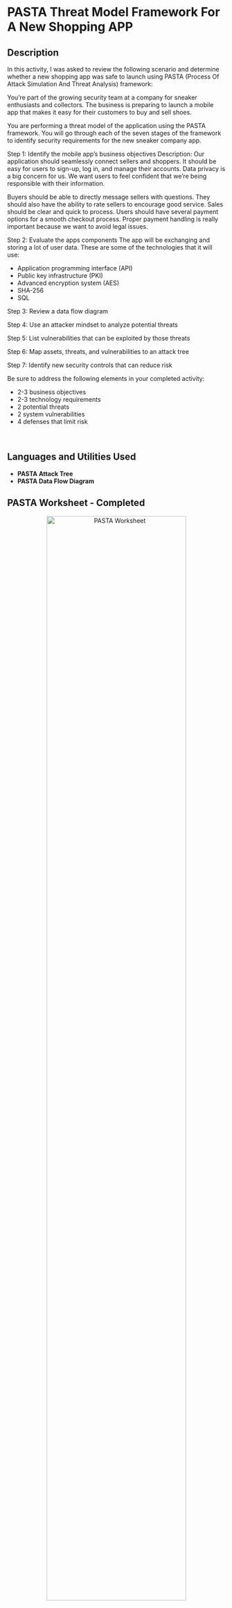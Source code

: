 <h1>PASTA Threat Model Framework For A New Shopping APP</h1>

<h2>Description</h2>

In this activity, I was asked to review the following scenario and determine whether a new shopping app was safe to launch using PASTA (Process Of Attack Simulation And Threat Analysis) framework:

You’re part of the growing security team at a company for sneaker enthusiasts and collectors. The business is preparing to launch a mobile app that makes it easy for their customers to buy and sell shoes. 

You are performing a threat model of the application using the PASTA framework. You will go through each of the seven stages of the framework to identify security requirements for the new sneaker company app.

Step 1: Identify the mobile app’s business objectives
Description: Our application should seamlessly connect sellers and shoppers. It should be easy for users to sign-up, log in, and manage their accounts. Data privacy is a big concern for us. We want users to feel confident that we’re being responsible with their information.

Buyers should be able to directly message sellers with questions. They should also have the ability to rate sellers to encourage good service. Sales should be clear and quick to process. Users should have several payment options for a smooth checkout process. Proper payment handling is really important because we want to avoid legal issues.

Step 2: Evaluate the apps components
The app will be exchanging and storing a lot of user data. These are some of the technologies that it will use:

- Application programming interface (API)
- Public key infrastructure (PKI)
- Advanced encryption system (AES)
- SHA-256
- SQL

Step 3: Review a data flow diagram

Step 4: Use an attacker mindset to analyze potential threats

Step 5: List vulnerabilities that can be exploited by those threats

Step 6: Map assets, threats, and vulnerabilities to an attack tree

Step 7: Identify new security controls that can reduce risk

Be sure to address the following elements in your completed activity: 
- 2-3 business objectives
- 2-3 technology requirements
- 2 potential threats
- 2 system vulnerabilities
- 4 defenses that limit risk


<br />


<h2>Languages and Utilities Used</h2>

- <b>PASTA Attack Tree</b> 
- <b>PASTA Data Flow Diagram</b>

<h2>PASTA Worksheet - Completed</h2>

<p align="center">
<img src="https://imgur.com/HzwLCNo.png" height="80%" width="80%" alt="PASTA Worksheet"/> </p>

